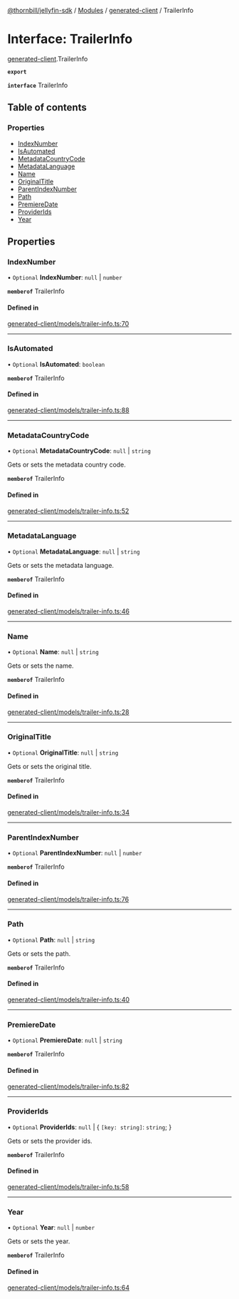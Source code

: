 [@thornbill/jellyfin-sdk](../README.md) / [Modules](../modules.md) / [generated-client](../modules/generated_client.md) / TrailerInfo

# Interface: TrailerInfo

[generated-client](../modules/generated_client.md).TrailerInfo

**`export`**

**`interface`** TrailerInfo

## Table of contents

### Properties

- [IndexNumber](generated_client.TrailerInfo.md#indexnumber)
- [IsAutomated](generated_client.TrailerInfo.md#isautomated)
- [MetadataCountryCode](generated_client.TrailerInfo.md#metadatacountrycode)
- [MetadataLanguage](generated_client.TrailerInfo.md#metadatalanguage)
- [Name](generated_client.TrailerInfo.md#name)
- [OriginalTitle](generated_client.TrailerInfo.md#originaltitle)
- [ParentIndexNumber](generated_client.TrailerInfo.md#parentindexnumber)
- [Path](generated_client.TrailerInfo.md#path)
- [PremiereDate](generated_client.TrailerInfo.md#premieredate)
- [ProviderIds](generated_client.TrailerInfo.md#providerids)
- [Year](generated_client.TrailerInfo.md#year)

## Properties

### IndexNumber

• `Optional` **IndexNumber**: ``null`` \| `number`

**`memberof`** TrailerInfo

#### Defined in

[generated-client/models/trailer-info.ts:70](https://github.com/jellyfin/jellyfin-sdk-typescript/blob/fa599ae/src/generated-client/models/trailer-info.ts#L70)

___

### IsAutomated

• `Optional` **IsAutomated**: `boolean`

**`memberof`** TrailerInfo

#### Defined in

[generated-client/models/trailer-info.ts:88](https://github.com/jellyfin/jellyfin-sdk-typescript/blob/fa599ae/src/generated-client/models/trailer-info.ts#L88)

___

### MetadataCountryCode

• `Optional` **MetadataCountryCode**: ``null`` \| `string`

Gets or sets the metadata country code.

**`memberof`** TrailerInfo

#### Defined in

[generated-client/models/trailer-info.ts:52](https://github.com/jellyfin/jellyfin-sdk-typescript/blob/fa599ae/src/generated-client/models/trailer-info.ts#L52)

___

### MetadataLanguage

• `Optional` **MetadataLanguage**: ``null`` \| `string`

Gets or sets the metadata language.

**`memberof`** TrailerInfo

#### Defined in

[generated-client/models/trailer-info.ts:46](https://github.com/jellyfin/jellyfin-sdk-typescript/blob/fa599ae/src/generated-client/models/trailer-info.ts#L46)

___

### Name

• `Optional` **Name**: ``null`` \| `string`

Gets or sets the name.

**`memberof`** TrailerInfo

#### Defined in

[generated-client/models/trailer-info.ts:28](https://github.com/jellyfin/jellyfin-sdk-typescript/blob/fa599ae/src/generated-client/models/trailer-info.ts#L28)

___

### OriginalTitle

• `Optional` **OriginalTitle**: ``null`` \| `string`

Gets or sets the original title.

**`memberof`** TrailerInfo

#### Defined in

[generated-client/models/trailer-info.ts:34](https://github.com/jellyfin/jellyfin-sdk-typescript/blob/fa599ae/src/generated-client/models/trailer-info.ts#L34)

___

### ParentIndexNumber

• `Optional` **ParentIndexNumber**: ``null`` \| `number`

**`memberof`** TrailerInfo

#### Defined in

[generated-client/models/trailer-info.ts:76](https://github.com/jellyfin/jellyfin-sdk-typescript/blob/fa599ae/src/generated-client/models/trailer-info.ts#L76)

___

### Path

• `Optional` **Path**: ``null`` \| `string`

Gets or sets the path.

**`memberof`** TrailerInfo

#### Defined in

[generated-client/models/trailer-info.ts:40](https://github.com/jellyfin/jellyfin-sdk-typescript/blob/fa599ae/src/generated-client/models/trailer-info.ts#L40)

___

### PremiereDate

• `Optional` **PremiereDate**: ``null`` \| `string`

**`memberof`** TrailerInfo

#### Defined in

[generated-client/models/trailer-info.ts:82](https://github.com/jellyfin/jellyfin-sdk-typescript/blob/fa599ae/src/generated-client/models/trailer-info.ts#L82)

___

### ProviderIds

• `Optional` **ProviderIds**: ``null`` \| { `[key: string]`: `string`;  }

Gets or sets the provider ids.

**`memberof`** TrailerInfo

#### Defined in

[generated-client/models/trailer-info.ts:58](https://github.com/jellyfin/jellyfin-sdk-typescript/blob/fa599ae/src/generated-client/models/trailer-info.ts#L58)

___

### Year

• `Optional` **Year**: ``null`` \| `number`

Gets or sets the year.

**`memberof`** TrailerInfo

#### Defined in

[generated-client/models/trailer-info.ts:64](https://github.com/jellyfin/jellyfin-sdk-typescript/blob/fa599ae/src/generated-client/models/trailer-info.ts#L64)
